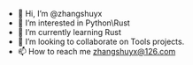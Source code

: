 - 👋 Hi, I’m @zhangshuyx
- 👀 I’m interested in Python\Rust
- 🌱 I’m currently learning Rust
- 💞️ I’m looking to collaborate on Tools projects. 
- 📫 How to reach me zhangshuyx@126.com

<!---
zhangshuyx/zhangshuyx is a ✨ special ✨ repository because its `README.md` (this file) appears on your GitHub profile.
You can click the Preview link to take a look at your changes.
--->
